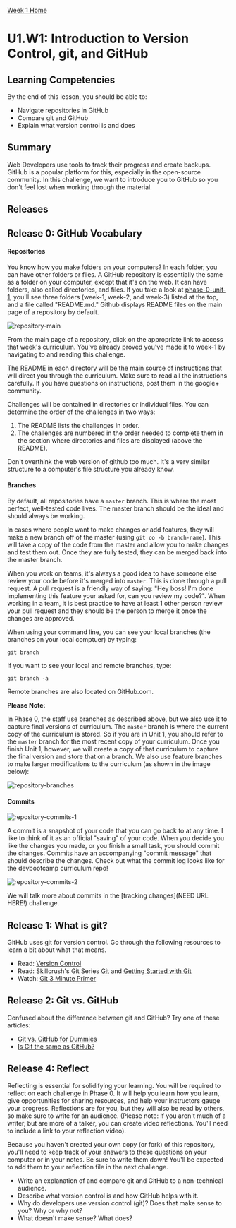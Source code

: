 [Week 1 Home](../)

# U1.W1: Introduction to Version Control, git, and GitHub

## Learning Competencies
By the end of this lesson, you should be able to:
- Navigate repositories in GitHub
- Compare git and GitHub
- Explain what version control is and does

## Summary
Web Developers use tools to track their progress and create backups. GitHub is a popular platform for this, especially in the open-source community. In this challenge, we want to introduce you to GitHub so you don't feel lost when working through the material.

## Releases

## Release 0: GitHub Vocabulary

#### Repositories
You know how you make folders on your computers? In each folder, you can have other folders or files. A GitHub repository is essentially the same as a folder on your computer, except that it's on the web. It can have folders, also called directories, and files. If you take a look at [phase-0-unit-1](../../), you'll see three folders (week-1, week-2, and week-3) listed at the top, and a file called "README.md." Github displays README files on the main page of a repository by default.

![repository-main](../imgs/repository-main.png)

From the main page of a repository, click on the appropriate link to access that week's curriculum. You've already proved you've made it to week-1 by navigating to and reading this challenge.

The README in each directory will be the main source of instructions that will direct you through the curriculum. Make sure to read all the instructions carefully. If you have questions on instructions, post them in the google+ community.

Challenges will be contained in directories or individual files. You can determine the order of the challenges in two ways:
  1. The README lists the challenges in order.
  2. The challenges are numbered in the order needed to complete them in the section where directories and files are displayed (above the README).

Don't overthink the web version of github too much. It's a very similar structure to a computer's file structure you already know.

#### Branches
By default, all repositories have a `master` branch. This is where the most perfect, well-tested code lives. The master branch should be the ideal and should always be working.

In cases where people want to make changes or add features, they will make a new branch off of the master (using `git co -b branch-name`). This will take a copy of the code from the master and allow you to make changes and test them out. Once they are fully tested, they can be merged back into the master branch.

When you work on teams, it's always a good idea to have someone else review your code before it's merged into `master`. This is done through a pull request. A pull request is a friendly way of saying: "Hey boss! I'm done implementing this feature your asked for, can you review my code?". When working in a team, it is best practice to have at least 1 other person review your pull request and they should be the person to merge it once the changes are approved.

When using your command line, you can see your local branches (the branches on your local comptuer) by typing:

`git branch`

If you want to see your local and remote branches, type:

`git branch -a`

Remote branches are also located on GitHub.com.

**Please Note:**

In Phase 0, the staff use branches as described above, but we also use it to capture final versions of curriculum. The `master` branch is where the current copy of the curriculum is stored. So if you are in Unit 1, you should refer to the `master` branch for the most recent copy of your curriculum. Once you finish Unit 1, however, we will create a copy of that curriculum to capture the final version and store that on a branch. We also use feature branches to make larger modifications to the curriculum (as shown in the image below):

![repository-branches](../imgs/repository-branches.png)

#### Commits

![repository-commits-1](../imgs/repository-commits-1.png)

A commit is a snapshot of your code that you can go back to at any time. I like to think of it as an official "saving" of your code. When you decide you like the changes you made, or you finish a small task, you should commit the changes. Commits have an accompanying "commit message" that should describe the changes. Check out what the commit log looks like for the devbootcamp curriculum repo!

![repository-commits-2](../imgs/repository-commits-2.png)

We will talk more about commits in the [tracking changes](NEED URL HERE!) challenge.

## Release 1: What is git?

GitHub uses git for version control. Go through the following resources to learn a bit about what that means.

- Read: [Version Control](http://skillcrush.com/2013/02/11/version-control/)
- Read: Skillcrush's Git Series [Git](http://skillcrush.com/2013/02/18/git/) and [Getting Started with Git](http://skillcrush.com/2013/02/20/get-started-working-with-git/)
- Watch: [Git 3 Minute Primer](http://www.youtube.com/watch?v=_Jmkvv_nKTE)

## Release 2: Git vs. GitHub

Confused about the difference between git and GitHub? Try one of these articles:

- [Git vs. GitHub for Dummies](http://stephaniehoh.github.io/blog/2013/10/07/git-vs-github-for-dummies/)
- [Is Git the same as GitHub?](http://www.jahya.net/blog/?2013-05-git-vs-github)


## Release 4: Reflect
Reflecting is essential for solidifying your learning. You will be required to reflect on each challenge in Phase 0. It will help you learn how you learn, give opportunities for sharing resources, and help your instructors gauge your progress. Reflections are for you, but they will also be read by others, so make sure to write for an audience. (Please note: if you aren't much of a writer, but are more of a talker, you can create video reflections. You'll need to include a link to your reflection video).

Because you haven't created your own copy (or fork) of this repository, you'll need to keep track of your answers to these questions on your computer or in your notes. Be sure to write them down! You'll be expected to add them to your reflection file in the next challenge.

* Write an explanation of and compare git and GitHub to a non-technical audience.
* Describe what version control is and how GitHub helps with it.
* Why do developers use version control (git)? Does that make sense to you? Why or why not?
* What doesn't make sense? What does?
